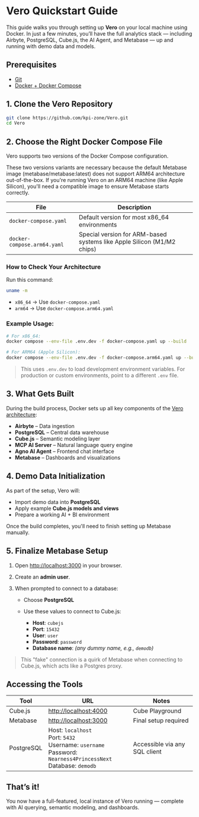 # Vero Quickstart Guide

This guide walks you through setting up **Vero** on your local machine using Docker. In just a few minutes, you’ll have the full analytics stack — including Airbyte, PostgreSQL, Cube.js, the AI Agent, and Metabase — up and running with demo data and models.

## Prerequisites

- [Git](https://git-scm.com/downloads)
- [Docker + Docker Compose](https://docs.docker.com/get-docker/)

## 1. Clone the Vero Repository

```bash
git clone https://github.com/kpi-zone/Vero.git
cd Vero
```

## 2. Choose the Right Docker Compose File

Vero supports two versions of the Docker Compose configuration.

These two versions variants are necessary because the default Metabase image (metabase/metabase:latest) does not support ARM64 architecture out-of-the-box. If you're running Vero on an ARM64 machine (like Apple Silicon), you'll need a compatible image to ensure Metabase starts correctly.

| File                        | Description                                                            |
| --------------------------- | ---------------------------------------------------------------------- |
| `docker-compose.yaml`       | Default version for most x86_64 environments                           |
| `docker-compose.arm64.yaml` | Special version for ARM-based systems like Apple Silicon (M1/M2 chips) |

### How to Check Your Architecture

Run this command:

```bash
uname -m
```

- `x86_64` → Use `docker-compose.yaml`
- `arm64` → Use `docker-compose.arm64.yaml`

### Example Usage:

```bash
# For x86_64:
docker compose --env-file .env.dev -f docker-compose.yaml up --build

# For ARM64 (Apple Silicon):
docker compose --env-file .env.dev -f docker-compose.arm64.yaml up --build
```

> This uses `.env.dev` to load development environment variables.
> For production or custom environments, point to a different `.env` file.

## 3. What Gets Built

During the build process, Docker sets up all key components of the [Vero architecture](./architecture.md):

- **Airbyte** – Data ingestion
- **PostgreSQL** – Central data warehouse
- **Cube.js** – Semantic modeling layer
- **MCP AI Server** – Natural language query engine
- **Agno AI Agent** – Frontend chat interface
- **Metabase** – Dashboards and visualizations

## 4. Demo Data Initialization

As part of the setup, Vero will:

- Import demo data into **PostgreSQL**
- Apply example **Cube.js models and views**
- Prepare a working AI + BI environment

Once the build completes, you'll need to finish setting up Metabase manually.

## 5. Finalize Metabase Setup

1. Open [http://localhost:3000](http://localhost:3000) in your browser.
2. Create an **admin user**.
3. When prompted to connect to a database:

   - Choose **PostgreSQL**
   - Use these values to connect to Cube.js:

     - **Host**: `cubejs`
     - **Port**: `15432`
     - **User**: `user`
     - **Password**: `password`
     - **Database name**: _(any dummy name, e.g., `demodb`)_

> This "fake" connection is a quirk of Metabase when connecting to Cube.js, which acts like a Postgres proxy.

## Accessing the Tools

| Tool       | URL                                                                                                                  | Notes                         |
| ---------- | -------------------------------------------------------------------------------------------------------------------- | ----------------------------- |
| Cube.js    | [http://localhost:4000](http://localhost:4000)                                                                       | Cube Playground               |
| Metabase   | [http://localhost:3000](http://localhost:3000)                                                                       | Final setup required          |
| PostgreSQL | Host: `localhost`<br>Port: `5432`<br>Username: `username`<br>Password: `Nearness4PrincessNext`<br>Database: `demodb` | Accessible via any SQL client |

## That’s it!

You now have a full-featured, local instance of Vero running — complete with AI querying, semantic modeling, and dashboards.
